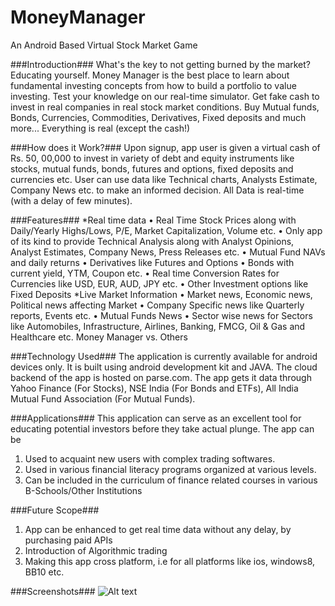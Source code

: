 MoneyManager
============

An Android Based Virtual Stock Market Game

###Introduction###
What's the key to not getting burned by the market? Educating yourself. Money Manager is the best place to learn about fundamental investing concepts from how to build a portfolio to value investing. 
Test your knowledge on our real-time simulator. Get fake cash to invest in real companies in real stock market conditions. Buy Mutual funds, Bonds, Currencies, Commodities, Derivatives, Fixed deposits and much more... Everything is real (except the cash!)

###How does it Work?###
Upon signup, app user is given a virtual cash of Rs. 50, 00,000 to invest in variety of debt and equity instruments like stocks, mutual funds, bonds, futures and options, fixed deposits and currencies etc.
User can use data like Technical charts, Analysts Estimate, Company News etc. to make an informed decision. All Data is real-time (with a delay of few minutes).

###Features###
*Real time data
•  Real Time Stock Prices along with Daily/Yearly Highs/Lows, P/E, Market Capitalization, Volume etc.
•	Only app of its kind to provide Technical Analysis along with Analyst Opinions, Analyst Estimates, Company  News, Press Releases etc.
•	Mutual Fund NAVs and daily returns
•	Derivatives like Futures and Options
•	Bonds with current yield, YTM, Coupon etc.
•	Real time Conversion Rates for Currencies like USD, EUR, AUD, JPY etc.
•	Other Investment options like Fixed Deposits
*Live Market Information
•	Market news, Economic news, Political news affecting Market
•	Company Specific news like Quarterly reports, Events etc.
•	Mutual Funds News
•	Sector wise news for Sectors like Automobiles, Infrastructure, Airlines, Banking, FMCG, Oil & Gas and Healthcare etc.
Money Manager vs. Others
  

###Technology Used###
The application is currently available for android devices only. It is built using android development kit and JAVA. The cloud backend of the app is hosted on parse.com.
The app gets it data through Yahoo Finance (For Stocks), NSE India (For Bonds and ETFs), All India Mutual Fund Association (For Mutual Funds).

###Applications###
This application can serve as an excellent tool for educating potential investors before they take actual plunge. The app can be
1) Used to acquaint new users with complex trading softwares.
2) Used in various financial literacy programs organized at various levels. 
3) Can be included in the curriculum of finance related courses in various B-Schools/Other Institutions

###Future Scope###
1) App can be enhanced to get real time data without any delay, by purchasing paid APIs
2) Introduction of Algorithmic trading
3) Making this app cross platform, i.e for all platforms like ios, windows8, BB10 etc.

###Screenshots###
![Alt text](http://static.adzerk.net/Advertisers/d18eea9d28f3490b8dcbfa9e38f8336e.jpg "Optional title")

 

 




 
            

